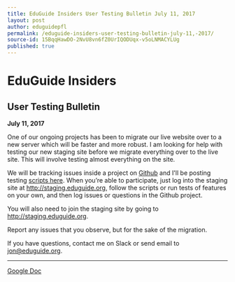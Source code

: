 ```yaml
---
title: EduGuide Insiders User Testing Bulletin July 11, 2017
layout: post
author: eduguidepfl
permalink: /eduguide-insiders-user-testing-bulletin-july-11,-2017/
source-id: 15BqqHawDO-2NvU8vn6fZ0UrIQODUqx-v5oLNMACYLUg
published: true
---
```

# EduGuide Insiders

## User Testing Bulletin

**July 11, 2017**

One of our ongoing projects has been to migrate our live website over to a new server which will be faster and more robust. I am looking for help with testing our new staging site before we migrate everything over to the live site. This will involve testing almost everything on the site.

We will be tracking issues inside a project on [Github](https://github.com/EGInsiders/NewStaging072017) and I'll be posting testing [scripts here](https://eduguideinsiders.gitbooks.io/test-staging/content/). When you’re able to participate, just log into the staging site at http://staging.eduguide.org, follow the scripts or run tests of features on your own, and then log issues or questions in the Github project.

You will also need to join the staging site by going to http://staging.eduguide.org.

Report any issues that you observe, but for the sake of the migration.

 

If you have questions, contact me on Slack or send email to [jon@eduguide.org](mailto:jon@eduguide.org).

- - - 

[Google Doc](https://docs.google.com/document/d/15BqqHawDO-2NvU8vn6fZ0UrIQODUqx-v5oLNMACYLUg/edit?usp=sharing)

